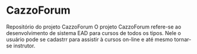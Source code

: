 # CazzoForum
Repositório do projeto CazzoForum
O projeto CazzoForum refere-se ao desenvolvimento de sistema EAD para cursos de todos os tipos. Nele o usuário pode se cadastrr para assistir à cursos on-line e até mesmo tornar-se instrutor.
